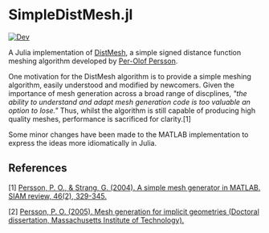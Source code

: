 # SimpleDistMesh.jl

[![Dev](https://img.shields.io/badge/docs-dev-blue.svg)](https://alex-nunn.github.io/SimpleDistMesh/)

A Julia implementation of [DistMesh](http://persson.berkeley.edu/distmesh/), a simple signed distance function meshing algorithm developed by [Per-Olof Persson](http://persson.berkeley.edu/).

One motivation for the DistMesh algorithm is to provide a simple meshing algorithm, easily understood and modified by newcomers. Given the importance of mesh generation across a broad range of discplines, _"the ability to understand and adapt mesh generation code is too valuable an option to lose."_ Thus, whilst the algorithm is still capable of producing high quality meshes, performance is sacrificed for clarity.[1]

Some minor changes have been made to the MATLAB implementation to express the ideas more idiomatically in Julia.

## References
[1] [Persson, P. O., & Strang, G. (2004). A simple mesh generator in MATLAB. SIAM review, 46(2), 329-345.](https://doi.org/10.1137/S0036144503429121)

[2] [Persson, P. O. (2005). Mesh generation for implicit geometries (Doctoral dissertation, Massachusetts Institute of Technology).](http://dspace.mit.edu/handle/1721.1/27866)